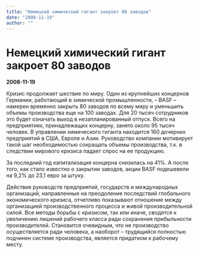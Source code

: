 ```yaml
---
title: "Немецкий химический гигант закроет 80 заводов"
date: "2008-11-19"
author: ""
---
```


# Немецкий химический гигант закроет 80 заводов

**2008-11-19** 

Кризис продолжает шествие по миру. Один из крупнейших концернов Германии, работающий в химической промышленности, – BASF – намерен временно закрыть 80 заводов по всему миру и уменьшить объемы производства еще на 100 заводах. Для 20 тысяч сотрудников это будет означать выход в незапланированный отпуск. Всего на предприятиях, принадлежащих концерну, занято около 95 тысяч человек. В управлении химического гиганта находится 160 дочерних предприятий в США, Европе и Азии. Руководство компании мотивирует такой шаг необходимостью сокращать объемы производства, т.к. в следствии мирового кризиса падает спрос на ее продукцию. 

За последний год капитализация концерна снизилась на 41%. А после того, как стало известно о закрытии заводов, акции BASF подешевели на 9,2% до 23,1 евро за штуку.

Действия руководств предприятий, государств и международных организаций, направленные на преодоление последствий глобального экономического кризиса, отчетливо показывают отношение между организацией производственного процесса и живой производительной силой. Все методы борьбы с кризисом, так или иначе, сводятся к увеличению лишений рабочего класса ради сохранения прибыльности производителей. Становится очевидным, что не производство осуществляется ради человека, а наоборот – трудящийся полностью подчинен системе производства, является придатком к рабочему месту.